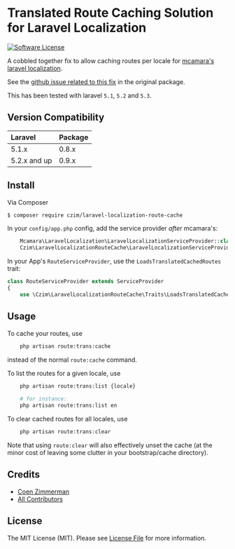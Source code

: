 # Translated Route Caching Solution for Laravel Localization

[![Software License][ico-license]](LICENSE.md)

A cobbled together fix to allow caching routes per locale for [mcamara's laravel localization](https://github.com/mcamara/laravel-localization). 

See the [github issue related to this fix](https://github.com/mcamara/laravel-localization/issues/201) in the original package.

This has been tested with laravel `5.1`, `5.2` and `5.3`.


## Version Compatibility

 Laravel      | Package 
:-------------|:--------
 5.1.x        | 0.8.x
 5.2.x and up | 0.9.x


## Install

Via Composer

``` bash
$ composer require czim/laravel-localization-route-cache
```

In your `config/app.php` config, add the service provider *after* mcamara's:

``` php
    Mcamara\LaravelLocalization\LaravelLocalizationServiceProvider::class,
    Czim\LaravelLocalizationRouteCache\LaravelLocalizationServiceProvider::class,
```

In your App's `RouteServiceProvider`, use the `LoadsTranslatedCachedRoutes` trait:

``` php
class RouteServiceProvider extends ServiceProvider
{
    use \Czim\LaravelLocalizationRouteCache\Traits\LoadsTranslatedCachedRoutes;
```

## Usage

To cache your routes, use 

``` bash
    php artisan route:trans:cache
```

instead of the normal `route:cache` command.

To list the routes for a given locale, use 

``` bash
    php artisan route:trans:list {locale}
    
    # for instance:
    php artisan route:trans:list en
```

To clear cached routes for all locales, use

``` bash
    php artisan route:trans:clear
```

Note that using `route:clear` will also effectively unset the cache (at the minor cost of leaving some clutter in your bootstrap/cache directory).  


## Credits

- [Coen Zimmerman][link-author]
- [All Contributors][link-contributors]

## License

The MIT License (MIT). Please see [License File](LICENSE.md) for more information.

[ico-version]: https://img.shields.io/packagist/v/czim/laravel-localization-route-cache.svg?style=flat-square
[ico-license]: https://img.shields.io/badge/license-MIT-brightgreen.svg?style=flat-square
[ico-downloads]: https://img.shields.io/packagist/dt/czim/laravel-localization-route-cache.svg?style=flat-square

[link-packagist]: https://packagist.org/packages/czim/laravel-localization-route-cache
[link-downloads]: https://packagist.org/packages/czim/laravel-localization-route-cache
[link-author]: https://github.com/czim
[link-contributors]: ../../contributors
